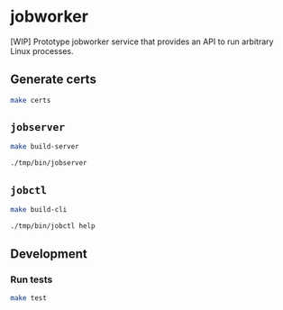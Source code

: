 # jobworker

[WIP] Prototype jobworker service that provides an API to run arbitrary Linux processes.

## Generate certs

```bash
make certs
```

## `jobserver`

```bash
make build-server

./tmp/bin/jobserver
```

## `jobctl`

```bash
make build-cli

./tmp/bin/jobctl help
```

## Development

### Run tests

```bash
make test
```
